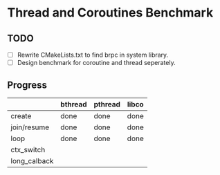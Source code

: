 # Thread and Coroutines Benchmark
## TODO
- [ ] Rewrite CMakeLists.txt to find brpc in system library.
- [ ] Design benchmark for coroutine and thread seperately.
## Progress
|              | bthread | pthread | libco |
| ------------ | ------- | ------- | ----- |
| create       | done    | done    | done  |
| join/resume  | done    | done    | done  |
| loop         | done    | done    | done  |
| ctx_switch   |         |         |       |
| long_calback |         |         |       |